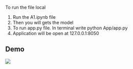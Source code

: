 To run the file local 
1. Run the A1.ipynb file
2. Then you will gets the model
3. To run app.py file. In terminal write python App/app.py
4. Application will be open at 127.0.0.1:8050

## Demo
![](https://github.com/ishika28/NLP_Assignment/blob/main/A1/demo(A1).gif)
